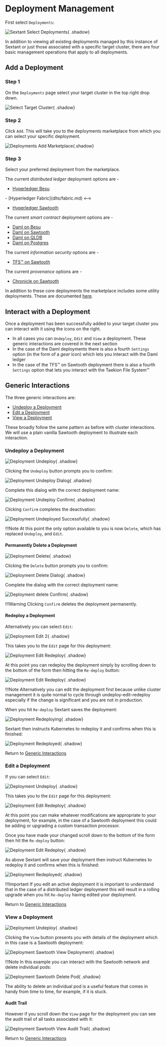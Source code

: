 # Deployment Management

First select `Deployments`:

![Sextant Select Deployments](../images/sextant-select-deployments.png){ .shadow}

In addition to viewing all existing deployments managed by this instance of
Sextant or just those associated with a specific target cluster, there are four
basic management operations that apply to all deployments.

## Add a Deployment

### Step 1

On the `Deployments` page select your target cluster in the top right drop down.

![Select Target Cluster](../images/sextant-deployments-select-target.png){ .shadow}

### Step 2

Click `Add`. This will take you to the deployments marketplace from which you
can select your specific deployment.

![Deployments Add Marketplace](../images/sextant-deployments-add-marketplace.png){.shadow}

### Step 3

Select your preferred deployment from the marketplace.

The current _distributed ledger_ deployment options are -

- [Hyperledger Besu](dlts/besu.md)

<!-->

- [Hyperledger Fabric](dlts/fabric.md)

<-->

- [Hyperledger Sawtooth](dlts/sawtooth.md)

The current _smart contract_ deployment options are -

- [Daml on Besu](smart-contracts/daml-on-besu.md)
- [Daml on Sawtooth](smart-contracts/daml-on-sawtooth.md)
- [Daml on QLDB](smart-contracts/daml-on-qldb.md)
- [Daml on Postgres](smart-contracts/daml-on-postgres.md)

The current _information security_ options are -

- [TFS™ on Sawtooth](infosec/tfs-on-sawtooth.md)

The current _provenance_ options are -

- [Chronicle on Sawtooth](provo/chronicle-on-sawtooth.md)

In addition to these core deployments the marketplace includes some utility
deployments. These are documented [here](../topics/utility-deployments.md).

## Interact with a Deployment

Once a deployment has been successfully added to your target cluster you can
interact with it using the icons on the right.

- In all cases you can `Undeploy`, `Edit` and `View` a deployment. These
  generic interactions are covered in the next section
- In the case of the Daml deployments there is also a fourth `Settings` option
  (in the form of a _gear_ icon) which lets you interact with the Daml ledger
- In the case of the TFS™ on Sawtooth deployment there is also a fourth
  `Settings` option that lets you interact with the Taekion File System™

## Generic Interactions

The three generic interactions are:

- [Undeploy a Deployment](#undeploy-a-deployment)
- [Edit a Deployment](#edit-a-deployment)
- [View a Deployment](#view-a-deployment)

These broadly follow the same pattern as before with cluster interactions.
We will use a plain vanilla Sawtooth deployment to illustrate each interaction.

### Undeploy a Deployment

![Deployment Undeploy](../images/sextant-deployments-undeploy.png){ .shadow}

Clicking the `Undeploy` button prompts you to confirm:

![Deployment Undeploy
Dialog](../images/sextant-deployments-undeploy-dialog.png){ .shadow}

Complete this dialog with the correct deployment name:

![Deployment Undeploy
Confirm](../images/sextant-deployments-undeploy-confirm.png){ .shadow}

Clicking `Confirm` completes the deactivation:

![Deployment Undeployed
Successfully](../images/sextant-deployments-undeployed-successfully.png){ .shadow}

!!!Note
    At this point the only option available to you is now `Delete`, which has
    replaced `Undeploy`, and `Edit`.

#### Permanently Delete a Deployment

![Deployment Delete](../images/sextant-deployments-delete.png){ .shadow}

Clicking the `Delete` button prompts you to confirm:

![Deployment Delete Dialog](../images/sextant-deployments-delete-dialog.png){ .shadow}

Complete the dialog with the correct deployment name:

![Deployment delete Confirm](../images/sextant-deployments-delete-confirm.png){ .shadow}

!!!Warning
    Clicking `Confirm` deletes the deployment permanently.

#### Redeploy a Deployment

Alternatively you can select `Edit`:

![Deployment Edit 2](../images/sextant-deployments-edit-2.png){ .shadow}

This takes you to the `Edit` page for this deployment:

![Deployment Edit Redeploy](../images/sextant-deployments-edit-form.png){ .shadow}

At this point you can redeploy the deployment simply by scrolling down to the
bottom of the form then hitting the `Re-deploy` button:

![Deployment Edit Redeploy](../images/sextant-deployments-edit-redeploy.png){ .shadow}

!!!Note
    Alternatively you can edit the deployment first because unlike cluster
    management it is quite normal to cycle through undeploy-edit-redeploy
    especially if the change is significant and you are not in production.

When you hit `Re-deploy` Sextant saves the deployment:

![Deployment Redeploying](../images/sextant-deployments-edit-redeploying.png){ .shadow}

Sextant then instructs Kubernetes to redeploy it and confirms when this is
finished:

![Deployment Redeployed](../images/sextant-deployments-edit-redeployed.png){ .shadow}

Return to [Generic Interactions](#generic-interactions)

### Edit a Deployment

If you can select `Edit`:

![Deployment Undeploy](../images/sextant-deployments-edit.png){ .shadow}

This takes you to the `Edit` page for this deployment:

![Deployment Edit Redeploy](../images/sextant-deployments-edit-form.png){ .shadow}

At this point you can make whatever modifications are appropriate to your
deployment, for example, in the case of a Sawtooth deployment this could be
adding or upgrading a custom transaction processor.

Once you have made your changed scroll down to the bottom of the form then hit
the `Re-deploy` button:

![Deployment Edit Redeploy](../images/sextant-deployments-edit-redeploy.png){ .shadow}

As above Sextant will save your deployment then instruct Kubernetes to redeploy
it and confirms when this is finished:

![Deployment Redeployed](../images/sextant-deployments-edit-redeployed.png){ .shadow}

!!!Important
    If you edit an active deployment it is important to understand that in
    the case of a distributed ledger deployment this will result in a rolling
    upgrade when you hit `Re-deploy` having edited your deployment.

Return to [Generic Interactions](#generic-interactions)

### View a Deployment

![Deployment Undeploy](../images/sextant-deployments-view.png){ .shadow}

Clicking the `View` button presents you with details of the deployment which in
this case is a Sawtooth deployment:

![Deployment Sawtooth View
Deployment](../images/sextant-deployments-sawtooth-view-deployment.png){ .shadow}

!!!Note
    In this example you can interact with the Sawtooth network and delete
    individual pods:

![Deployment Sawtooth Delete
Pod](../images/sextant-deployments-sawtooth-delete-pod.png){ .shadow}

The ability to delete an individual pod is a useful feature that comes in handy
from time to time, for example, if it is stuck.

#### Audit Trail

However if you scroll down the `View` page for the deployment you can see the
audit trail of all tasks associated with it:

![Deployment Sawtooth View Audit
Trail](../images/sextant-deployments-sawtooth-view-audit-trail.png){ .shadow}

Return to [Generic Interactions](#generic-interactions)
